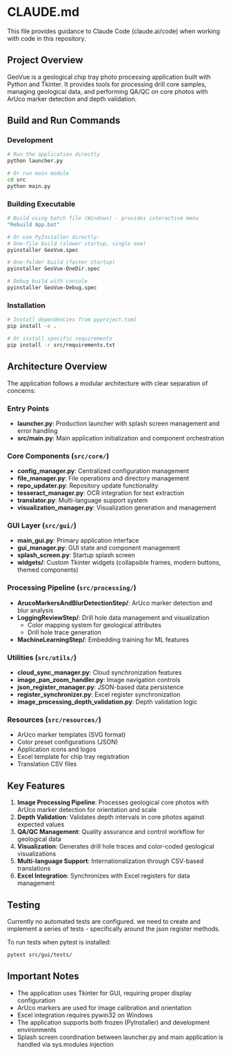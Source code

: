 # CLAUDE.md

This file provides guidance to Claude Code (claude.ai/code) when working with code in this repository.

## Project Overview

GeoVue is a geological chip tray photo processing application built with Python and Tkinter. It provides tools for processing drill core samples, managing geological data, and performing QA/QC on core photos with ArUco marker detection and depth validation.

## Build and Run Commands

### Development
```bash
# Run the application directly
python launcher.py

# Or run main module
cd src
python main.py
```

### Building Executable
```bash
# Build using batch file (Windows) - provides interactive menu
"Rebuild App.bat"

# Or use PyInstaller directly:
# One-file build (slower startup, single exe)
pyinstaller GeoVue.spec

# One-folder build (faster startup)
pyinstaller GeoVue-OneDir.spec

# Debug build with console
pyinstaller GeoVue-Debug.spec
```

### Installation
```bash
# Install dependencies from pyproject.toml
pip install -e .

# Or install specific requirements
pip install -r src/requirements.txt
```

## Architecture Overview

The application follows a modular architecture with clear separation of concerns:

### Entry Points
- **launcher.py**: Production launcher with splash screen management and error handling
- **src/main.py**: Main application initialization and component orchestration

### Core Components (`src/core/`)
- **config_manager.py**: Centralized configuration management
- **file_manager.py**: File operations and directory management
- **repo_updater.py**: Repository update functionality
- **tesseract_manager.py**: OCR integration for text extraction
- **translator.py**: Multi-language support system
- **visualization_manager.py**: Visualization generation and management

### GUI Layer (`src/gui/`)
- **main_gui.py**: Primary application interface
- **gui_manager.py**: GUI state and component management
- **splash_screen.py**: Startup splash screen
- **widgets/**: Custom Tkinter widgets (collapsible frames, modern buttons, themed components)

### Processing Pipeline (`src/processing/`)
- **ArucoMarkersAndBlurDetectionStep/**: ArUco marker detection and blur analysis
- **LoggingReviewStep/**: Drill hole data management and visualization
  - Color mapping system for geological attributes
  - Drill hole trace generation
- **MachineLearningStep/**: Embedding training for ML features

### Utilities (`src/utils/`)
- **cloud_sync_manager.py**: Cloud synchronization features
- **image_pan_zoom_handler.py**: Image navigation controls
- **json_register_manager.py**: JSON-based data persistence
- **register_synchronizer.py**: Excel register synchronization
- **image_processing_depth_validation.py**: Depth validation logic

### Resources (`src/resources/`)
- ArUco marker templates (SVG format)
- Color preset configurations (JSON)
- Application icons and logos
- Excel template for chip tray registration
- Translation CSV files

## Key Features

1. **Image Processing Pipeline**: Processes geological core photos with ArUco marker detection for orientation and scale
2. **Depth Validation**: Validates depth intervals in core photos against expected values
3. **QA/QC Management**: Quality assurance and control workflow for geological data
4. **Visualization**: Generates drill hole traces and color-coded geological visualizations
5. **Multi-language Support**: Internationalization through CSV-based translations
6. **Excel Integration**: Synchronizes with Excel registers for data management

## Testing

Currently no automated tests are configured. we need to create and implement a series of tests - specifically around the json register methods.

To run tests when pytest is installed:
```bash
pytest src/gui/tests/
```

## Important Notes

- The application uses Tkinter for GUI, requiring proper display configuration
- ArUco markers are used for image calibration and orientation
- Excel integration requires pywin32 on Windows
- The application supports both frozen (PyInstaller) and development environments
- Splash screen coordination between launcher.py and main application is handled via sys.modules injection